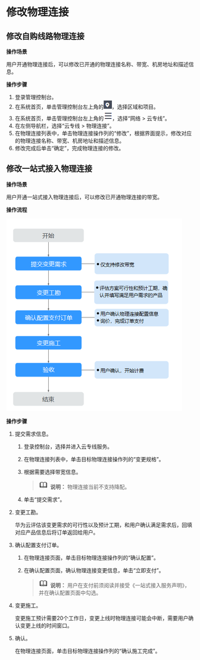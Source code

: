 # 修改物理连接<a name="dc_04_0202"></a>

## 修改自购线路物理连接<a name="section13177323162813"></a>

**操作场景**

用户开通物理连接后，可以修改已开通的物理连接名称、带宽、机房地址和描述信息。

**操作步骤**

1.  登录管理控制台。
2.  在系统首页，单击管理控制台左上角的![](figures/zh-cn_image_0262075512.png)，选择区域和项目。
3.  在系统首页，单击管理控制台左上角的![](figures/zh-cn_image_0262075513.png)，选择“网络 \> 云专线”。
4.  在左侧导航栏，选择“云专线 \> 物理连接”。
5.  在物理连接列表中，单击物理连接操作列的“修改”，根据界面提示，修改对应的物理连接名称、带宽、机房地址和描述信息。
6.  修改完成后单击“确定”，完成物理连接的修改。

## 修改一站式接入物理连接<a name="section12265194932913"></a>

**操作场景**

用户开通一站式接入物理连接后，可以修改已开通物理连接的带宽。

**操作流程**

![](figures/zh-cn_image_0212711571.png)

**操作步骤**

1.  提交需求信息。
    1.  登录控制台，选择并进入云专线服务。
    2.  在物理连接列表中，单击目标物理连接操作列的“变更规格”。
    3.  根据需要选择带宽信息。

        >![](public_sys-resources/icon-note.gif) **说明：** 
        >物理连接当前不支持降配。

    4.  单击“提交需求”。

2.  变更工勘。

    华为云评估该变更需求的可行性以及预计工期，和用户确认满足需求后，回填对应产品信息后将订单返回给用户。

3.  确认配置支付订单。
    1.  在物理连接页面，单击目标物理连接操作列的“确认配置”。
    2.  在确认配置页面，确认物理连接变更信息，单击“立即支付”。

        >![](public_sys-resources/icon-note.gif) **说明：** 
        >用户在支付前须阅读并接受《一站式接入服务声明》，并在确认配置页面中勾选。


4.  变更施工。

    变更施工预计需要20个工作日，变更上线时物理连接可能会中断，需要用户确认变更上线的时间窗口。

5.  确认。

    在物理连接页面，单击目标物理连接操作列的“确认施工完成”。


